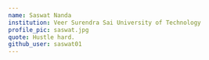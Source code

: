 ```yaml
---
name: Saswat Nanda
institution: Veer Surendra Sai University of Technology
profile_pic: saswat.jpg
quote: Hustle hard.
github_user: saswat01
---
```


